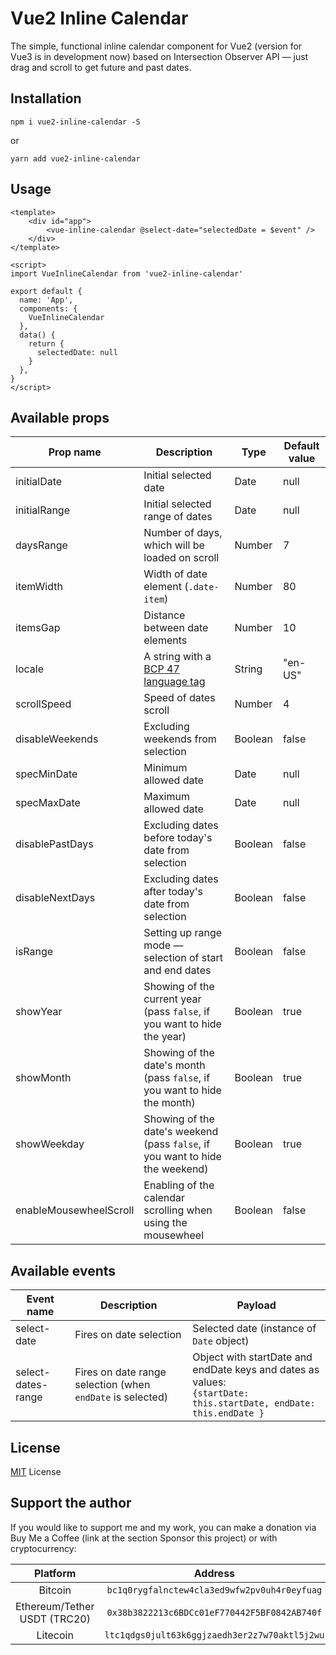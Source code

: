 # Vue2 Inline Calendar

The simple, functional inline calendar component for Vue2 (version for Vue3 is in development now) based on Intersection Observer API — just drag and scroll to get future and past dates.

## Installation

`npm i vue2-inline-calendar -S`

or

`yarn add vue2-inline-calendar`

## Usage


```
<template>
    <div id="app">
        <vue-inline-calendar @select-date="selectedDate = $event" />
    </div>
</template>

<script>
import VueInlineCalendar from 'vue2-inline-calendar'

export default {
  name: 'App',
  components: {
    VueInlineCalendar
  },
  data() {
    return {
      selectedDate: null
    }
  },
}
</script>
```

## Available props
| Prop name              | Description                                                                              | Type    | Default value |
|------------------------|------------------------------------------------------------------------------------------|---------|---------------|
| initialDate            | Initial selected date                                                                    | Date    | null          |
| initialRange           | Initial selected range of dates                                                          | Date    | null          |
| daysRange              | Number of days, which will be loaded on scroll                                           | Number  | 7             |
| itemWidth              | Width of date element (`.date-item`)                                                     | Number  | 80            |
| itemsGap               | Distance between date elements                                                           | Number  | 10            |
| locale                 | A string with a [BCP 47 language tag](https://www.techonthenet.com/js/language_tags.php) | String  | "en-US"       |
| scrollSpeed            | Speed of dates scroll                                                                    | Number  | 4             |
| disableWeekends        | Excluding weekends from selection                                                        | Boolean | false         |
| specMinDate            | Minimum allowed date                                                                     | Date    | null          |
| specMaxDate            | Maximum allowed date                                                                     | Date    | null          |
| disablePastDays        | Excluding dates before today's date from selection                                       | Boolean | false         |
| disableNextDays        | Excluding dates after today's date from selection                                        | Boolean | false         |
| isRange                | Setting up range mode — selection of start and end dates                                 | Boolean | false         |
| showYear               | Showing of the current year (pass `false`, if you want to hide the year)                 | Boolean | true          |
| showMonth              | Showing of the date's month (pass `false`, if you want to hide the month)                | Boolean | true          |
| showWeekday            | Showing of the date's weekend (pass `false`, if you want to hide the weekend)            | Boolean | true          |
| enableMousewheelScroll | Enabling of the calendar scrolling when using the mousewheel                             | Boolean | false         |

## Available events
| Event name         | Description                                                | Payload                                                                                                                |
|--------------------|------------------------------------------------------------|------------------------------------------------------------------------------------------------------------------------|
| select-date        | Fires on date selection                                    | Selected date (instance of `Date` object)                                                                              |
| select-dates-range | Fires on date range selection (when `endDate` is selected) | Object with startDate and endDate keys and dates as values: <br/>`{startDate: this.startDate, endDate: this.endDate }` |

## License
[MIT](https://github.com/SashaJarvi/vue2-inline-calendar/blob/main/LICENSE) License

## Support the author
If you would like to support me and my work, you can make a donation via Buy Me a Coffee (link at the section Sponsor this project) or with cryptocurrency:

|           Platform           |                    Address                    |
|:----------------------------:|:---------------------------------------------:|
|           Bitcoin            | `bc1q0rygfalnctew4cla3ed9wfw2pv0uh4r0eyfuag`  |
| Ethereum/Tether USDT (TRC20) | `0x38b3822213c6BDCc01eF770442F5BF0842AB740f`  |
|           Litecoin           | `ltc1qdgs0jult63k6ggjzaedh3er2z7w70aktl5j2wu` |
